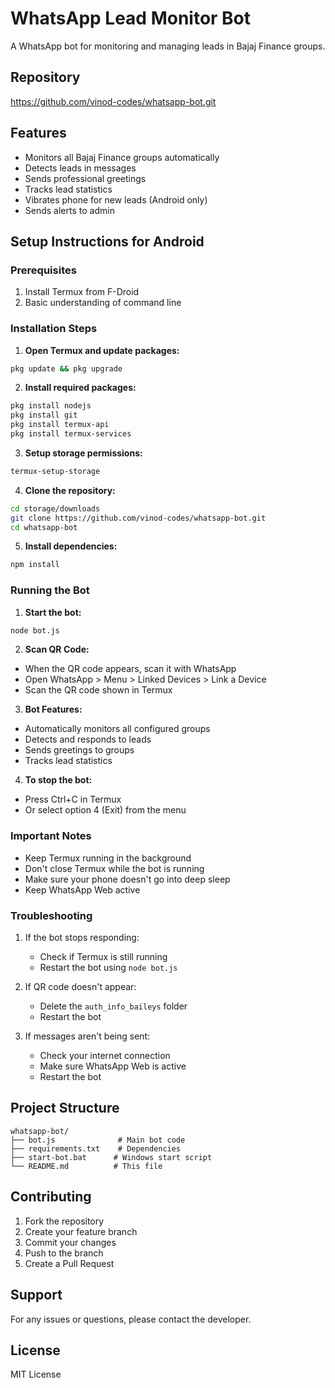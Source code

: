 # WhatsApp Lead Monitor Bot

A WhatsApp bot for monitoring and managing leads in Bajaj Finance groups.

## Repository
https://github.com/vinod-codes/whatsapp-bot.git

## Features
- Monitors all Bajaj Finance groups automatically
- Detects leads in messages
- Sends professional greetings
- Tracks lead statistics
- Vibrates phone for new leads (Android only)
- Sends alerts to admin

## Setup Instructions for Android

### Prerequisites
1. Install Termux from F-Droid
2. Basic understanding of command line

### Installation Steps

1. **Open Termux and update packages:**
```bash
pkg update && pkg upgrade
```

2. **Install required packages:**
```bash
pkg install nodejs
pkg install git
pkg install termux-api
pkg install termux-services
```

3. **Setup storage permissions:**
```bash
termux-setup-storage
```

4. **Clone the repository:**
```bash
cd storage/downloads
git clone https://github.com/vinod-codes/whatsapp-bot.git
cd whatsapp-bot
```

5. **Install dependencies:**
```bash
npm install
```

### Running the Bot

1. **Start the bot:**
```bash
node bot.js
```

2. **Scan QR Code:**
- When the QR code appears, scan it with WhatsApp
- Open WhatsApp > Menu > Linked Devices > Link a Device
- Scan the QR code shown in Termux

3. **Bot Features:**
- Automatically monitors all configured groups
- Detects and responds to leads
- Sends greetings to groups
- Tracks lead statistics

4. **To stop the bot:**
- Press Ctrl+C in Termux
- Or select option 4 (Exit) from the menu

### Important Notes
- Keep Termux running in the background
- Don't close Termux while the bot is running
- Make sure your phone doesn't go into deep sleep
- Keep WhatsApp Web active

### Troubleshooting
1. If the bot stops responding:
   - Check if Termux is still running
   - Restart the bot using `node bot.js`

2. If QR code doesn't appear:
   - Delete the `auth_info_baileys` folder
   - Restart the bot

3. If messages aren't being sent:
   - Check your internet connection
   - Make sure WhatsApp Web is active
   - Restart the bot

## Project Structure
```
whatsapp-bot/
├── bot.js              # Main bot code
├── requirements.txt    # Dependencies
├── start-bot.bat      # Windows start script
└── README.md          # This file
```

## Contributing
1. Fork the repository
2. Create your feature branch
3. Commit your changes
4. Push to the branch
5. Create a Pull Request

## Support
For any issues or questions, please contact the developer.

## License
MIT License
